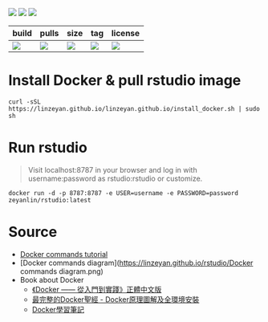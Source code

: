 ![](https://img.shields.io/badge/Rstudio-Server-blue.svg?style=plastic)
[![](https://img.shields.io/travis/linzeyan/rstudio.svg?style=plastic)](https://travis-ci.org/linzeyan/rstudio)
![](https://img.shields.io/docker/build/zeyanlin/rstudio.svg?style=plastic)


build          | pulls        | size      | tag         |    license
-------------- | ------------ | --------- | ----------- | --------------
[![](https://img.shields.io/docker/automated/zeyanlin/rstudio.svg?style=plastic)](https://hub.docker.com/r/zeyanlin/rstudio/) | [![](https://img.shields.io/docker/pulls/zeyanlin/rstudio.svg?style=plastic)](https://hub.docker.com/r/zeyanlin/rstudio/) | [![](https://images.microbadger.com/badges/image/zeyanlin/rstudio.svg)](https://microbadger.com/images/zeyanlin/rstudio) | ![](https://images.microbadger.com/badges/version/zeyanlin/rstudio.svg) | ![](https://images.microbadger.com/badges/license/zeyanlin/rstudio.svg)

# Install Docker & pull rstudio image

    curl -sSL https://linzeyan.github.io/linzeyan.github.io/install_docker.sh | sudo sh
    
# Run rstudio

> Visit localhost:8787 in your browser and log in with username:password as rstudio:rstudio or customize.

    docker run -d -p 8787:8787 -e USER=username -e PASSWORD=password zeyanlin/rstudio:latest

# Source

* [Docker commands tutorial](https://github.com/linzeyan/rstudio/blob/master/01.docker_tutorial.md#常用的-docker-命令)
* [Docker commands diagram](https://linzeyan.github.io/rstudio/Docker commands diagram.png)
* Book about Docker
  * [《Docker —— 從入門到實踐》正體中文版](https://www.gitbook.com/book/philipzheng/docker_practice/details)
  - [最完整的Docker聖經 - Docker原理圖解及全環境安裝](https://www.gitbook.com/book/joshhu/docker_theory_install/details)
  - [Docker學習筆記](https://www.gitbook.com/book/peihsinsu/docker-note-book/details)
